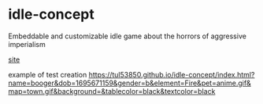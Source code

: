 # idle-concept
Embeddable and customizable idle game about the horrors of aggressive imperialism

[site](https://tul53850.github.io/idle-concept)

example of test creation
<https://tul53850.github.io/idle-concept/index.html?name=booger&dob=1695671159&gender=b&element=Fire&pet=anime.gif&map=town.gif&background=&tablecolor=black&textcolor=black>
